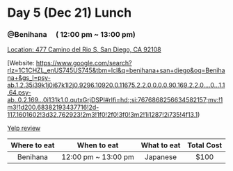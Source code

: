 # Day 5 (Dec 21) Lunch
### @Benihana  ( 12:00 pm ~ 13:00 pm)
[Location: 477 Camino del Rio S, San Diego, CA 92108](https://www.google.com/search?rlz=1C1CHZL_enUS745US745&tbm=lcl&q=benihana+san+diego&oq=Benihana+&gs_l=psy-ab.1.2.35i39k1j0i67k1l2j0.9296.10920.0.11675.2.2.0.0.0.0.90.169.2.2.0....0...1.1.64.psy-ab..0.2.169...0i131k1.0.qutxGrjDSPI#rlfi=hd:;si:7676868256634582157;mv:!1m3!1d200.68382193437716!2d-117.1601602!3d32.762923!2m3!1f0!2f0!3f0!3m2!1i1287!2i735!4f13.1)

[Website: https://www.google.com/search?rlz=1C1CHZL_enUS745US745&tbm=lcl&q=benihana+san+diego&oq=Benihana+&gs_l=psy-ab.1.2.35i39k1j0i67k1l2j0.9296.10920.0.11675.2.2.0.0.0.0.90.169.2.2.0....0...1.1.64.psy-ab..0.2.169...0i131k1.0.qutxGrjDSPI#rlfi=hd:;si:7676868256634582157;mv:!1m3!1d200.68382193437716!2d-117.1601602!3d32.762923!2m3!1f0!2f0!3f0!3m2!1i1287!2i735!4f13.1)

[Yelp review](https://www.yelp.com/biz/benihana-san-diego?osq=Benihana+of+Tokyo)


|Where to eat  |When to eat|What to eat                |Total Cost|
|:------------:|:---------:|:-------------------------:|:--------:|
|Benihana|12:00 pm ~ 13:00 pm       | Japanese|$100       |
